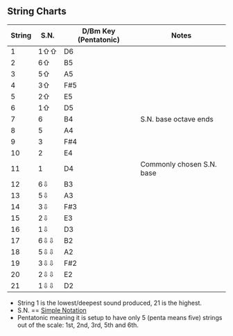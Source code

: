 ## String Charts

| String | S.N. | D/Bm Key (Pentatonic) | Notes                     |
|--------|------|-----------------------|---------------------------|
| 1      | 1⇧⇧  | D6                    |                           |
| 2      | 6⇧   | B5                    |                           |
| 3      | 5⇧   | A5                    |                           |
| 4      | 3⇧   | F#5                   |                           |
| 5      | 2⇧   | E5                    |                           |
| 6      | 1⇧   | D5                    |                           |
| 7      | 6    | B4                    | S.N. base octave ends     |
| 8      | 5    | A4                    |                           |
| 9      | 3    | F#4                   |                           |
| 10     | 2    | E4                    |                           |
| 11     | 1    | D4                    | Commonly chosen S.N. base |
| 12     | 6⇩   | B3                    |                           |
| 13     | 5⇩   | A3                    |                           |
| 14     | 3⇩   | F#3                   |                           |
| 15     | 2⇩   | E3                    |                           |
| 16     | 1⇩   | D3                    |                           |
| 17     | 6⇩⇩  | B2                    |                           |
| 18     | 5⇩⇩  | A2                    |                           |
| 19     | 3⇩⇩  | F#2                   |                           |
| 20     | 2⇩⇩  | E2                    |                           |
| 21     | 1⇩⇩  | D2                    |                           |

* String 1 is the lowest/deepest sound produced, 21 is the highest.
* S.N. == [Simple Notation](https://en.wikipedia.org/wiki/Numbered_musical_notation#Numbered_notation_described)
* Pentatonic meaning it is setup to have only 5 (penta means five) strings out of the scale: 1st, 2nd, 3rd, 5th and 6th.
